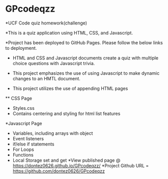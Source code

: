 # GPcodeqzz

*UCF Code quiz homework(challenge)

*This is a quiz application using HTML, CSS, and Javascript.

*Project has been deployed to GitHub Pages. Please follow the below links to deployment.

* HTML and CSS and Javascript documents create a quiz with multiple choice questions with Javascript trivia.

* This project emphasizes the use of using Javascript to make dynamic changes to an HMTL document.

* This project utilizes the use of appending HTML pages

** CSS Page
* Styles.css
* Contains centering and styling for html list features

*Javascript Page
* Variables, including arrays with object
* Event listeners
*  if/else if statements
*  For Loops
*  Functions
 * Local Storage set and get 
 *View published page @ https://dontez0626.github.io/GPcodeqzz/
*Project Github URL = https://github.com/dontez0626/GPcodeqzz
